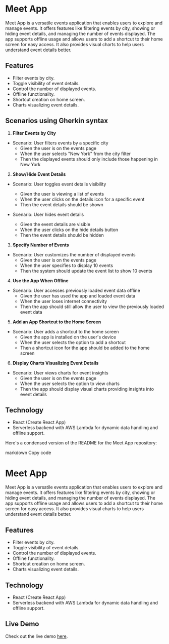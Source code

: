 # Meet App

Meet App is a versatile events application that enables users to explore and manage events. It offers features like filtering events by city, showing or hiding event details, and managing the number of events displayed. The app supports offline usage and allows users to add a shortcut to their home screen for easy access. It also provides visual charts to help users understand event details better.

## Features
- Filter events by city.
- Toggle visibility of event details.
- Control the number of displayed events.
- Offline functionality.
- Shortcut creation on home screen.
- Charts visualizing event details.
  
## Scenarios using Gherkin syntax

1. **Filter Events by City**
* Scenario: User filters events by a specific city
    - Given the user is on the events page
    - When the user selects "New York" from the city filter
    - Then the displayed events should only include those happening in New York

2. **Show/Hide Event Details**
* Scenario: User toggles event details visibility
    - Given the user is viewing a list of events
    - When the user clicks on the details icon for a specific event
    - Then the event details should be shown
    
* Scenario: User hides event details
    - Given the event details are visible
    - When the user clicks on the hide details button
    - Then the event details should be hidden

3. **Specify Number of Events**
*  Scenario: User customizes the number of displayed events
    - Given the user is on the events page
    - When the user specifies to display 10 events
    - Then the system should update the event list to show 10 events

4. **Use the App When Offline**
*  Scenario: User accesses previously loaded event data offline
    - Given the user has used the app and loaded event data
    - When the user loses internet connectivity
    - Then the app should still allow the user to view the previously loaded event data

5. **Add an App Shortcut to the Home Screen**
*  Scenario: User adds a shortcut to the home screen
    - Given the app is installed on the user's device
    - When the user selects the option to add a shortcut
    - Then a shortcut icon for the app should be added to the home screen

6. **Display Charts Visualizing Event Details**
*  Scenario: User views charts for event insights
    - Given the user is on the events page
    - When the user selects the option to view charts
    - Then the app should display visual charts providing insights into event details

## Technology
- React (Create React App)
- Serverless backend with AWS Lambda for dynamic data handling and offline support.


Here's a condensed version of the README for the Meet App repository:

markdown
Copy code
# Meet App

Meet App is a versatile events application that enables users to explore and manage events. It offers features like filtering events by city, showing or hiding event details, and managing the number of events displayed. The app supports offline usage and allows users to add a shortcut to their home screen for easy access. It also provides visual charts to help users understand event details better.

## Features
- Filter events by city.
- Toggle visibility of event details.
- Control the number of displayed events.
- Offline functionality.
- Shortcut creation on home screen.
- Charts visualizing event details.

## Technology
- React (Create React App)
- Serverless backend with AWS Lambda for dynamic data handling and offline support.

## Live Demo
Check out the live demo [here](https://cezarszl.github.io/meet/).

